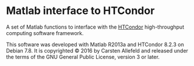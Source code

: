 # Matlab interface to HTCondor

A set of Matlab functions to interface with the
[HTCondor](http://research.cs.wisc.edu/htcondor/) high-throughput computing
software framework.

This software was developed with Matlab R2013a and HTCondor 8.2.3 on Debian 7.8.
It is copyrighted © 2016 by Carsten Allefeld and released under the terms of the
GNU General Public License, version 3 or later.
